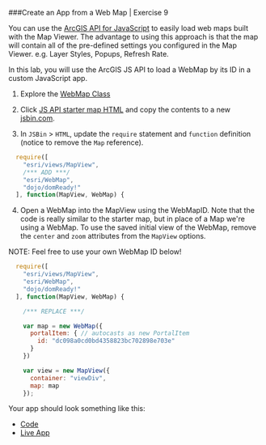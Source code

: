 ###Create an App from a Web Map | Exercise 9 

You can use the [ArcGIS API for JavaScript](https://developers.arcgis.com/javascript/) to easily load web maps built with the Map Viewer. The advantage to using this approach is that the map will contain all of the pre-defined settings you configured in the Map Viewer. e.g. Layer Styles, Popups, Refresh Rate.

In this lab, you will use the ArcGIS JS API to load a WebMap by its ID in a custom JavaScript app. 


1. Explore the [WebMap Class](https://developers.arcgis.com/javascript/latest/api-reference/esri-WebMap.html)


2. Click [JS API starter map HTML](../../jsapi/create_starter_map/index.html) and copy the contents to a new [jsbin.com](http://jsbin.com).

3. In `JSBin` > `HTML`, update the `require` statement and `function` definition (notice to remove the `Map` reference).

```javascript
  require([
    "esri/views/MapView",
    /*** ADD ***/
    "esri/WebMap",
    "dojo/domReady!"
  ], function(MapView, WebMap) {
```

4. Open a WebMap into the MapView using the WebMapID. Note that the code is really similar to the starter map, but in place of a Map we're using a WebMap. To use the saved initial view of the WebMap, remove the `center` and `zoom` attributes from the `MapView` options.
	
  NOTE: Feel free to use your own WebMap ID below!

```javascript
  require([
    "esri/views/MapView",
    "esri/WebMap",
    "dojo/domReady!"
  ], function(MapView, WebMap) {

    /*** REPLACE ***/

    var map = new WebMap({
      portalItem: { // autocasts as new PortalItem
        id: "dc098a0cd0bd4358823bc702898e703e"
      }
    })

    var view = new MapView({
      container: "viewDiv",
      map: map
    });
```

Your app should look something like this:
 * [Code](https://github.com/jofraley/Hacking_JavaScript/blob/master/labs/webmap_apps/create_jsapi_app/js411_app.html)
 * [Live App](http://jofraley.github.io/Hacking_JavaScript/labs/webmap_apps/create_jsapi_app/index.html)

